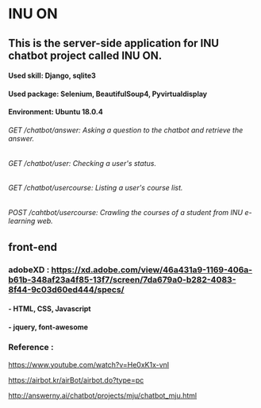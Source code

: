 # INU ON
## This is the server-side application for INU chatbot project called INU ON.
#### Used skill: Django, sqlite3
#### Used package: Selenium, BeautifulSoup4, Pyvirtualdisplay
#### Environment: Ubuntu 18.0.4

###### GET /chatbot/answer: Asking a question to the chatbot and retrieve the answer.
###### GET /chatbot/user: Checking a user's status.
###### GET /chatbot/usercourse: Listing a user's course list.
###### POST /cahtbot/usercourse: Crawling the courses of a student from INU e-learning web.

## front-end
### adobeXD : https://xd.adobe.com/view/46a431a9-1169-406a-b61b-348af23a4f85-13f7/screen/7da679a0-b282-4083-8f44-9c03d60ed444/specs/
#### - HTML, CSS, Javascript
#### - jquery, font-awesome
### Reference : 
https://www.youtube.com/watch?v=He0xK1x-vnI

https://airbot.kr/airBot/airbot.do?type=pc

http://answerny.ai/chatbot/projects/mju/chatbot_mju.html


